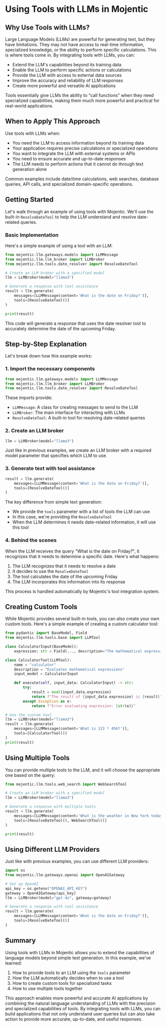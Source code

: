 # Using Tools with LLMs in Mojentic

## Why Use Tools with LLMs?

Large Language Models (LLMs) are powerful for generating text, but they have limitations. They may not have access to real-time information, specialized knowledge, or the ability to perform specific calculations. This is where tools come in. By integrating tools with LLMs, you can:

- Extend the LLM's capabilities beyond its training data
- Enable the LLM to perform specific actions or calculations
- Provide the LLM with access to external data sources
- Improve the accuracy and reliability of LLM responses
- Create more powerful and versatile AI applications

Tools essentially give LLMs the ability to "call functions" when they need specialized capabilities, making them much more powerful and practical for real-world applications.

## When to Apply This Approach

Use tools with LLMs when:
- You need the LLM to access information beyond its training data
- Your application requires precise calculations or specialized operations
- You want to integrate the LLM with external systems or APIs
- You need to ensure accurate and up-to-date responses
- The LLM needs to perform actions that it cannot do through text generation alone

Common examples include date/time calculations, web searches, database queries, API calls, and specialized domain-specific operations.

## Getting Started

Let's walk through an example of using tools with Mojentic. We'll use the built-in `ResolveDateTool` to help the LLM understand and resolve date-related queries.

### Basic Implementation

Here's a simple example of using a tool with an LLM:

```python
from mojentic.llm.gateways.models import LLMMessage
from mojentic.llm.llm_broker import LLMBroker
from mojentic.llm.tools.date_resolver import ResolveDateTool

# Create an LLM broker with a specified model
llm = LLMBroker(model="llama3")

# Generate a response with tool assistance
result = llm.generate(
    messages=[LLMMessage(content='What is the date on Friday?')],
    tools=[ResolveDateTool()]
)

print(result)
```

This code will generate a response that uses the date resolver tool to accurately determine the date of the upcoming Friday.

## Step-by-Step Explanation

Let's break down how this example works:

### 1. Import the necessary components

```python
from mojentic.llm.gateways.models import LLMMessage
from mojentic.llm.llm_broker import LLMBroker
from mojentic.llm.tools.date_resolver import ResolveDateTool
```

These imports provide:
- `LLMMessage`: A class for creating messages to send to the LLM
- `LLMBroker`: The main interface for interacting with LLMs
- `ResolveDateTool`: A built-in tool for resolving date-related queries

### 2. Create an LLM broker

```python
llm = LLMBroker(model="llama3")
```

Just like in previous examples, we create an LLM broker with a required model parameter that specifies which LLM to use.

### 3. Generate text with tool assistance

```python
result = llm.generate(
    messages=[LLMMessage(content='What is the date on Friday?')],
    tools=[ResolveDateTool()]
)
```

The key difference from simple text generation:
- We provide the `tools` parameter with a list of tools the LLM can use
- In this case, we're providing the `ResolveDateTool`
- When the LLM determines it needs date-related information, it will use this tool

### 4. Behind the scenes

When the LLM receives the query "What is the date on Friday?", it recognizes that it needs to determine a specific date. Here's what happens:

1. The LLM recognizes that it needs to resolve a date
2. It decides to use the `ResolveDateTool`
3. The tool calculates the date of the upcoming Friday
4. The LLM incorporates this information into its response

This process is handled automatically by Mojentic's tool integration system.

## Creating Custom Tools

While Mojentic provides several built-in tools, you can also create your own custom tools. Here's a simple example of creating a custom calculator tool:

```python
from pydantic import BaseModel, Field
from mojentic.llm.tools.base import LLMTool

class CalculatorInput(BaseModel):
    expression: str = Field(..., description="The mathematical expression to evaluate")

class CalculatorTool(LLMTool):
    name = "calculator"
    description = "Evaluates mathematical expressions"
    input_model = CalculatorInput

    def execute(self, input_data: CalculatorInput) -> str:
        try:
            result = eval(input_data.expression)
            return f"The result of {input_data.expression} is {result}"
        except Exception as e:
            return f"Error evaluating expression: {str(e)}"

# Use the custom tool
llm = LLMBroker(model="llama3")
result = llm.generate(
    messages=[LLMMessage(content='What is 123 * 456?')],
    tools=[CalculatorTool()]
)
print(result)
```

## Using Multiple Tools

You can provide multiple tools to the LLM, and it will choose the appropriate one based on the query:

```python
from mojentic.llm.tools.web_search import WebSearchTool

# Create an LLM broker with a specified model
llm = LLMBroker(model="llama3")

# Generate a response with multiple tools
result = llm.generate(
    messages=[LLMMessage(content='What is the weather in New York today and what day of the week is it?')],
    tools=[ResolveDateTool(), WebSearchTool()]
)

print(result)
```

## Using Different LLM Providers

Just like with previous examples, you can use different LLM providers:

```python
import os
from mojentic.llm.gateways.openai import OpenAIGateway

# Set up OpenAI
api_key = os.getenv("OPENAI_API_KEY")
gateway = OpenAIGateway(api_key)
llm = LLMBroker(model="gpt-4o", gateway=gateway)

# Generate a response with tool assistance
result = llm.generate(
    messages=[LLMMessage(content='What is the date on Friday?')],
    tools=[ResolveDateTool()]
)
```

## Summary

Using tools with LLMs in Mojentic allows you to extend the capabilities of language models beyond simple text generation. In this example, we've learned:

1. How to provide tools to an LLM using the `tools` parameter
2. How the LLM automatically decides when to use a tool
3. How to create custom tools for specialized tasks
4. How to use multiple tools together

This approach enables more powerful and accurate AI applications by combining the natural language understanding of LLMs with the precision and specialized capabilities of tools. By integrating tools with LLMs, you can build applications that not only understand user queries but can also take action to provide more accurate, up-to-date, and useful responses.

